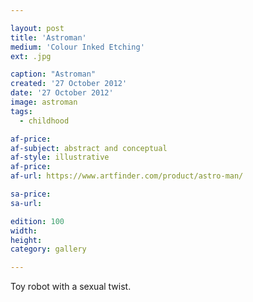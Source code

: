 ```yaml
---

layout: post
title: 'Astroman'
medium: 'Colour Inked Etching'
ext: .jpg

caption: "Astroman"
created: '27 October 2012'
date: '27 October 2012'
image: astroman
tags:
  - childhood

af-price:
af-subject: abstract and conceptual
af-style: illustrative
af-price:
af-url: https://www.artfinder.com/product/astro-man/

sa-price:
sa-url:

edition: 100
width:
height:
category: gallery

---
```


Toy robot with a sexual twist.
